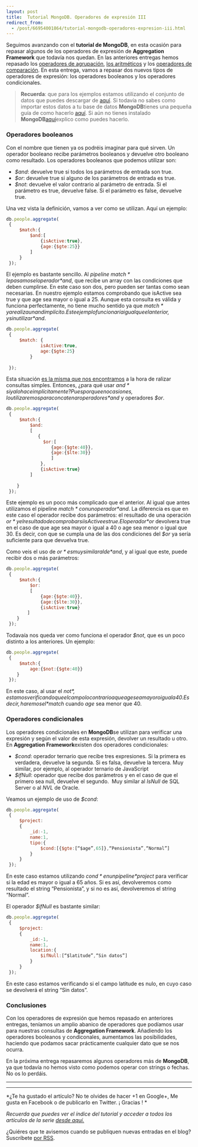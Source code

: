 ```yaml
---
layout: post
title:  Tutorial MongoDB. Operadores de expresión III
redirect_from:
  - /post/66954001864/tutorial-mongodb-operadores-expresion-iii.html
---
```



Seguimos avanzando con el **tutorial de MongoDB**, en esta ocasión para
repasar algunos de los operadores de expresión de **Aggregation
Framework** que todavía nos quedan. En las anteriores entregas hemos
repasado los [operadores de
agrupación](http://www.charlascylon.com/post/65600378745/tutorial-mongodb-operadores-expresion-i "enlace a entrada de operadores de agrupación"),
[los
aritméticos](http://www.charlascylon.com/post/65600378745/tutorial-mongodb-operadores-expresion-i "enlace a entrada de operadores aritméticos")
y los [operadores de
comparación](http://www.charlascylon.com/post/66079577017/tutorial-mongodb-operadores-expresion-ii "enlace a entrada sobre operadores de comparación").
En esta entrega, vamos a repasar dos nuevos tipos de operadores de
expresión: los operadores booleanos y los operadores condicionales.

> **Recuerda**: que para los ejemplos estamos utilizando el conjunto de
> datos que puedes descargar de
> [aquí](https://skydrive.live.com/download?resid=1F8D7C58B1FC74AE%211168 "enlace a conjunto de datos de los ejemplos").
> Si todavía no sabes como importar estos datos a tu base de datos
> **MongoDB**tienes una pequeña guía de como hacerlo
> [aquí](http://www.charlascylon.com/post/61794340001/tutorial-mongodb-operaciones-de-consulta "enlace a entrada donde se explica el comando mongoimport").
> Si aún no tienes instalado
> **MongoDB**[aquí](http://www.charlascylon.com/post/61794337102/tutorial-mongodb-instalacion-y-configuracion "enlace a entrada de instalación de MongoDB")explico
> como puedes hacerlo.

### Operadores booleanos

Con el nombre que tienen ya os podréis imaginar para qué sirven. Un
operador booleano recibe parámetros booleanos y devuelve otro booleano
como resultado. Los operadores booleanos que podemos utilizar son:

-   *$and*: devuelve true si todos los parámetros de entrada son true.
-   *$or*: devuelve true si alguno de los parámetros de entrada es true.
-   *$not*: devuelve el valor contrario al parámetro de entrada. Si el parámetro es true, devuelve false. Si el parámetro es false, devuelve true.

Una vez vista la definición, vamos a ver como se utilizan. Aquí un
ejemplo:

```javascript
db.people.aggregate(
 {
     $match:{
         $and:[
             {isActive:true},
             {age:{$gte:25}}
         ]        
     }    
 });
```

El ejemplo es bastante sencillo. Al *pipeline $match* le pasamos el
operador *$and*, que recibe un array con las condiciones que deben
cumplirse. En este caso son dos, pero pueden ser tantas como sean
necesarias. En nuestro ejemplo estamos comprobando que isActive sea true
y que age sea mayor o igual a 25. Aunque esta consulta es válida y
funciona perfectamente, no tiene mucho sentido ya que *$match* ya
realiza un and implícito. Este ejemplo funcionaría igual que el
anterior, y sin utilizar *$and*.

```javascript
db.people.aggregate(
 {
     $match: {
             isActive:true,
             age:{$gte:25}
         }   
     
 });
```

Esta situación [es la misma que nos
encontramos](http://www.charlascylon.com/post/61794343130/tutorial-mongodb-operaciones-de-consulta-avanzadas-i "enlace a consultas avanzadas en MongoDB")
a la hora de ralizar consultas simples. Entonces, ¿para qué usar
*$and* si ya lo hace implícitamente? Pues porque en ocasiones, lo
utilizaremos para concatenar operadores *$and* y operadores *$or*.

```javascript
db.people.aggregate(
 {
     $match:{
         $and:
         [
            {
              $or:[
                 {age:{$gte:40}},
                 {age:{$lte:30}}
                 ]
             },
             {isActive:true}            
         ]
                 
    }    
 });
```

Este ejemplo es un poco más complicado que el anterior. Al igual que
antes utilizamos el pipeline *$match* con un operador *$and*. La
diferencia es que en este caso el operador recibe dos parámetros: el
resultado de una operación *$or* y el resultado de comprobar si isActive
es true. El operador *$or* devolvera true en el caso de que age sea
mayor o igual a 40 o age sea menor o igual que 30. Es decir, con que se
cumpla una de las dos condiciones del *$or* ya sería suficiente para
que devuelva true. 

Como veis el uso de *$or* es muy similar al de *$and*, y al igual que
este, puede recibir dos o más parámetros:

```javascript
db.people.aggregate(
 {
     $match:{        
         $or:
         [
             {age:{$gte:40}},
             {age:{$lte:30}},
             {isActive:true}            
        ]                
    }    
 });
```

Todavaía nos queda ver como funciona el operador *$not*, que es un poco
distinto a los anteriores. Un ejemplo:

```javascript
db.people.aggregate(
 {
     $match:{        
         age:{$not:{$gte:40}}                   
    }    
 });
```

En este caso, al usar el *$not*,  estamos verificando que el campo lo
contrario a que age sea mayor o igual a 40. Es decir, haremos el
*$match* cuando *age* sea menor que 40.

### Operadores condicionales

Los operadores condicionales en **MongoDB**se utilizan para verificar
una expresión y según el valor de esta expresión, devolver un resultado
u otro. En **Aggregation Framework**existen dos operadores
condicionales:

-   *$cond*: operador ternario que recibe tres expresiones. Si la primera es verdadera, devuelve la segunda. Si es falsa, devuelve la tercera. Muy similar, por ejemplo, al operador ternario de
    JavaScript
-   *$ifNull*: operador que recibe dos parámetros y en el caso de que el primero sea null, devuelve el segundo.  Muy similar al *IsNull* de  SQL Server o al *NVL* de Oracle.

Veamos un ejemplo de uso de *$cond*:

```javascript
db.people.aggregate(
 {
     $project:
     {           
         _id:-1,
         name:1,
         tipo:{
             $cond:[{$gte:[“$age”,65]},“Pensionista”,“Normal”]
         }
     }    
 });
```

En este caso estamos utilizando *$cond* en un pipeline *$project* para
verificar si la edad es mayor o igual a 65 años. Si es así, devolveremos
como resultado el string “Pensionista”, y si no es así, devolveremos el
string “Normal”.

El operador *$ifNull* es bastante similar:

```javascript
db.people.aggregate(
 {
     $project:
     {           
         _id:-1,
         name:1,
         location:{
             $ifNull:[“$latitude”,“Sin datos”]
         }
     }    
 });
```

En este caso estamos verificando si el campo latitude es nulo, en cuyo
caso se devolverá el string “Sin datos”.

### Conclusiones

Con los operadores de expresión que hemos repasado en anteriores
entregas, teníamos un amplio abanico de operadores que podíamos usar
para nuestras consultas de **Aggregation Framework**. Añadiendo los
operadores booleanos y condiconales, aumentamos las posibilidades,
haciendo que podamos sacar prácticamente cualquier dato que se nos
ocurra.

En la próxima entrega repasaremos algunos operadores más de **MongoDB**,
ya que todavía no hemos visto como podemos operar con strings o fechas.
No os lo perdáis.

* * * * *

* * * * *

*¿Te ha gustado el artículo? No te olvides de hacer +1 en Google+, Me
gusta en Facebook o de publicarlo en Twitter. ¡ Gracias !
*

*Recuerda que puedes ver el índice del tutorial y acceder a todos los
artículos de la serie [desde
aquí.](http://www.charlascylon.com/p/tutorial-mongodb.html)*

¿Quiéres que te avisemos cuando se publiquen nuevas entradas en el blog?
Suscríbete [por RSS](feed://www.charlascylon.com/feed.xml).*[
](http://www.charlascylon.com/p/tutorial-mongodb.html)*

